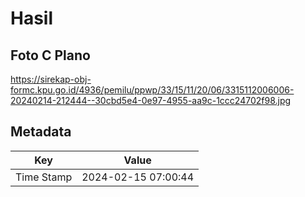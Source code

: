 # Hasil

## Foto C Plano

https://sirekap-obj-formc.kpu.go.id/4936/pemilu/ppwp/33/15/11/20/06/3315112006006-20240214-212444--30cbd5e4-0e97-4955-aa9c-1ccc24702f98.jpg


## Metadata

| Key        | Value               |
| ---------- | ------------------- |
| Time Stamp | 2024-02-15 07:00:44 |



